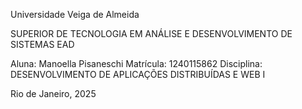 Universidade Veiga de Almeida 

SUPERIOR DE TECNOLOGIA EM ANÁLISE E DESENVOLVIMENTO DE SISTEMAS EAD

Aluna: Manoella Pisaneschi 
Matrícula: 1240115862
Disciplina: DESENVOLVIMENTO DE APLICAÇÕES DISTRIBUÍDAS E WEB I


Rio de Janeiro, 2025
